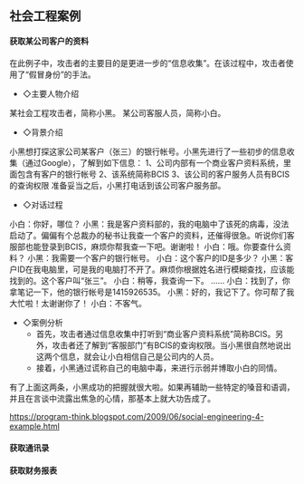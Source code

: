 ## 社会工程案例

#### 获取某公司客户的资料

在此例子中，攻击者的主要目的是更进一步的“信息收集”。在该过程中，攻击者使用了“假冒身份”的手法。

- ◇主要人物介绍

某社会工程攻击者，简称小黑。
某公司客服人员，简称小白。

- ◇背景介绍

小黑想打探这家公司某客户（张三）的银行帐号。小黑先进行了一些初步的信息收集（通过Google），了解到如下信息：
1、公司内部有一个商业客户资料系统，里面包含有客户的银行帐号
2、该系统简称BCIS
3、该公司的客户服务人员有BCIS的查询权限
准备妥当之后，小黑打电话到该公司客户服务部。

- ◇对话过程

小白：你好，哪位？
小黑：我是客户资料部的，我的电脑中了该死的病毒，没法启动了。偏偏有个总裁办的秘书让我查一个客户的资料，还催得很急。听说你们客服部也能登录到BCIS，麻烦你帮我查一下吧。谢谢啦！
小白：哦。你要查什么资料？
小黑：我需要一个客户的银行帐号。
小白：这个客户的ID是多少？
小黑：客户ID在我电脑里，可是我的电脑打不开了。麻烦你根据姓名进行模糊查找，应该能找到的。这个客户叫“张三”。
小白：稍等，我查询一下。
......
小白：找到了，你拿笔记一下，他的银行帐号是1415926535。
小黑：好的，我记下了。你可帮了我大忙啦！太谢谢你了！
小白：不客气。

- ◇案例分析
  - 首先，攻击者通过信息收集中打听到“商业客户资料系统”简称BCIS。另外，攻击者还了解到“客服部门”有BCIS的查询权限。当小黑很自然地说出这两个信息，就会让小白相信自己是公司内的人员。
  - 接着，小黑通过谎称自己的电脑中毒，来进行示弱并博取小白的同情。
　

有了上面这两条，小黑成功的把握就很大啦。如果再辅助一些特定的嗓音和语调，并且在言谈中流露出焦急的心情，那基本上就大功告成了。



https://program-think.blogspot.com/2009/06/social-engineering-4-example.html

#### 获取通讯录
#### 获取财务报表

